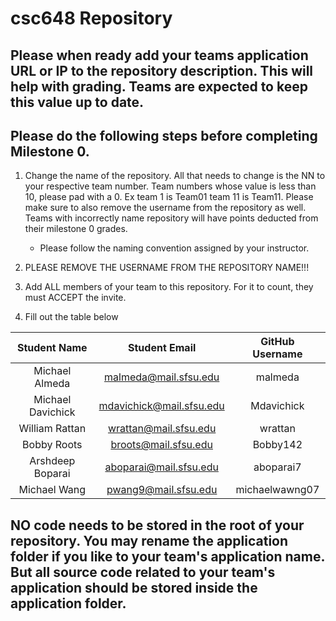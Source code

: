 # csc648 Repository

## Please when ready add your teams application URL or IP to the repository description. This will help with grading. Teams are expected to keep this value up to date.

## Please do the following steps before completing Milestone 0.
1. Change the name of the repository. All that needs to change is the NN to your respective team number. Team numbers whose value is less than 10, please pad with a 0. Ex team 1 is Team01 team 11 is Team11. Please make sure to also remove the username from the repository as well. Teams with incorrectly name repository will have points deducted from their milestone 0 grades.
      - Please follow the naming convention assigned by your instructor.

1. PLEASE REMOVE THE USERNAME FROM THE REPOSITORY NAME!!!

2. Add ALL members of your team to this repository. For it to count, they must ACCEPT the invite.

3. Fill out the table below


| Student Name | Student Email | GitHub Username |
|    :---:     |     :---:     |     :---:       |
| Michael Almeda      |      malmeda@mail.sfsu.edu         |    malmeda             |
| Michael Davichick      |      mdavichick@mail.sfsu.edu         |       Mdavichick          |
| William Rattan      |   wrattan@mail.sfsu.edu            |   wrattan              |
| Bobby Roots      |   broots@mail.sfsu.edu            |  Bobby142               |
| Arshdeep Boparai      | aboparai@mail.sfsu.edu     |   aboparai7             |
| Michael Wang     | pwang9@mail.sfsu.edu            |   michaelwawng07              |

## NO code needs to be stored in the root of your repository. You may rename the application folder if you like to your team's application name. But all source code related to your team's application should be stored inside the application folder.
